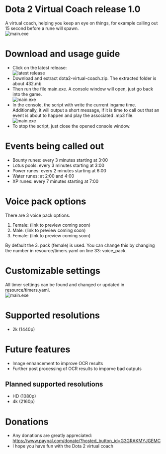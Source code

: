 # Dota 2 Virtual Coach release 1.0
A virtual coach, helping you keep an eye on things, for example calling out 15 second before a rune will spawn.\
  ![main.exe](https://i.imgur.com/DxdFDqO.png)

# Download and usage guide
* Click on the latest release:\
  ![latest release](https://i.imgur.com/CXmSXY7.png)
* Download and extract dota2-virtual-coach.zip. The extracted folder is about 432.mb 
* Then run the file main.exe. A console window will open, just go back into the game.\
  ![main.exe](https://i.imgur.com/7BSqpjj.png)
* In the console, the script with write the current ingame time. Additionally, it will output a short message, if it is time to call out that an event is about to happen and play the associated .mp3 file.\
  ![main.exe](https://i.imgur.com/DxdFDqO.png)
* To stop the script, just close the opened console window.

# Events being called out
* Bounty runes: every 3 minutes starting at 3:00
* Lotus pools: every 3 minutes starting at 3:00
* Power runes: every 2 minutes starting at 6:00
* Water runes: at 2:00 and 4:00
* XP runes: every 7 minutes starting at 7:00

# Voice pack options
There are 3 voice pack options.
1. Female: (link to preview coming soon)
2. Male: (link to preview coming soon)
3. Female: (link to preview coming soon)

By default the 3. pack (female) is used. You can change this by changing the number in resource/timers.yaml on line 33: voice_pack.

# Customizable settings
All timer settings can be found and changed or updated in resource/timers.yaml.\
  ![main.exe](https://i.imgur.com/X3GHrAq.png)

# Supported resolutions
* 2k (1440p)

# Future features
* Image enhancement to improve OCR results
* Further post processing of OCR results to imporve bad outputs

## Planned supported resolutions
* HD (1080p)
* 4k (2160p)

# Donations
* Any donations are greatly appreciated: https://www.paypal.com/donate/?hosted_button_id=G3GRAKMYJGEMC
* I hope you have fun with the Dota 2 virtual coach